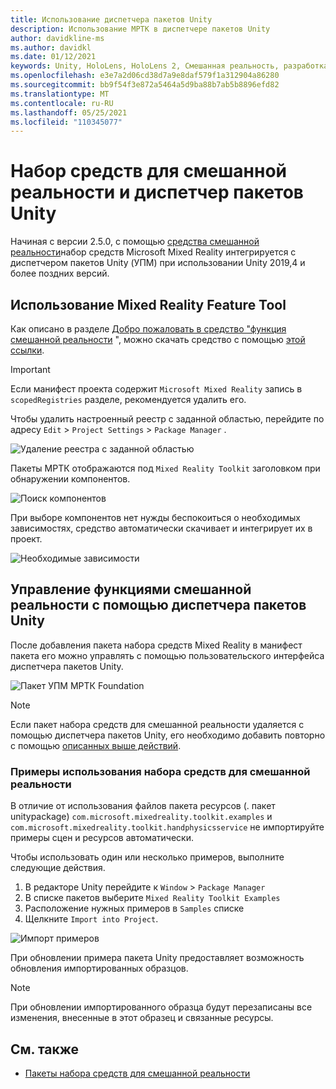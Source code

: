 ```yaml
---
title: Использование диспетчера пакетов Unity
description: Использование МРТК в диспетчере пакетов Unity
author: davidkline-ms
ms.author: davidkl
ms.date: 01/12/2021
keywords: Unity, HoloLens, HoloLens 2, Смешанная реальность, разработка, МРТК пакеты,
ms.openlocfilehash: e3e7a2d06cd38d7a9e8daf579f1a312904a86280
ms.sourcegitcommit: bb9f54f3e872a5464a5d9ba88b7ab5b8896efd82
ms.translationtype: MT
ms.contentlocale: ru-RU
ms.lasthandoff: 05/25/2021
ms.locfileid: "110345077"
---
```

# <a name="mixed-reality-toolkit-and-unity-package-manager"></a>Набор средств для смешанной реальности и диспетчер пакетов Unity

Начиная с версии 2.5.0, с помощью [средства смешанной реальности](/windows/mixed-reality/develop/unity/welcome-to-mr-feature-tool)набор средств Microsoft Mixed Reality интегрируется с диспетчером пакетов Unity (УПМ) при использовании Unity 2019,4 и более поздних версий.

## <a name="using-the-mixed-reality-feature-tool"></a>Использование Mixed Reality Feature Tool

Как описано в разделе [Добро пожаловать в средство "функция смешанной реальности](/windows/mixed-reality/develop/unity/welcome-to-mr-feature-tool) ", можно скачать средство с помощью [этой ссылки](https://aka.ms/MRFeatureTool).

> [!IMPORTANT]
> Если манифест проекта содержит `Microsoft Mixed Reality` запись в `scopedRegistries` разделе, рекомендуется удалить его.
>
> Чтобы удалить настроенный реестр с заданной областью, перейдите по адресу `Edit`  >  `Project Settings`  >  `Package Manager` .
>
> ![Удаление реестра с заданной областью](../features/images/packaging/RemoveScopedRegistry.png)

Пакеты МРТК отображаются под `Mixed Reality Toolkit` заголовком при обнаружении компонентов.

![Поиск компонентов](../features/images/packaging/DiscoverFeatures.png)

При выборе компонентов нет нужды беспокоиться о необходимых зависимостях, средство автоматически скачивает и интегрирует их в проект.

![Необходимые зависимости](../features/images/packaging/RequiredDependencies.png)

## <a name="managing-mixed-reality-features-with-the-unity-package-manager"></a>Управление функциями смешанной реальности с помощью диспетчера пакетов Unity

После добавления пакета набора средств Mixed Reality в манифест пакета его можно управлять с помощью пользовательского интерфейса диспетчера пакетов Unity.

![Пакет УПМ МРТК Foundation](../features/images/packaging/MRTK_FoundationUPM.png)

> [!NOTE]
> Если пакет набора средств для смешанной реальности удаляется с помощью диспетчера пакетов Unity, его необходимо добавить повторно с помощью [описанных выше действий](#using-the-mixed-reality-feature-tool).

### <a name="using-mixed-reality-toolkit-examples"></a>Примеры использования набора средств для смешанной реальности

В отличие от использования файлов пакета ресурсов (. пакет unitypackage) `com.microsoft.mixedreality.toolkit.examples` и `com.microsoft.mixedreality.toolkit.handphysicsservice` не импортируйте примеры сцен и ресурсов автоматически.

Чтобы использовать один или несколько примеров, выполните следующие действия.

1. В редакторе Unity перейдите к `Window` > `Package Manager`
1. В списке пакетов выберите `Mixed Reality Toolkit Examples`
1. Расположение нужных примеров в `Samples` списке
1. Щелкните `Import into Project`.

![Импорт примеров](../features/images/packaging/MRTK_ExamplesUpm.png)

При обновлении примера пакета Unity предоставляет возможность обновления импортированных образцов.

> [!NOTE]
> При обновлении импортированного образца будут перезаписаны все изменения, внесенные в этот образец и связанные ресурсы.

## <a name="see-also"></a>См. также

- [Пакеты набора средств для смешанной реальности](../packages/mrtk-packages.md)